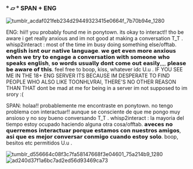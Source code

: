### ° ▱ ° SPAN + ENG
![tumblr_acdaf021feb234d29449323415e0664f_7b70b94e_1280](https://github.com/killerpresence/killerpresence/assets/144563947/d4275209-3d01-46aa-872a-a271800ce68f)

ENG: hii!! you probably found me in ponytown. its okay to interact!! tho be aware i get really anxious and im not good at making a conversation T_T . whisp2interact : most of the time im busy doing something else/offtab. 𝗲𝗻𝗴𝗹𝗶𝘀𝗵 𝗶𝘀𝗻𝘁 𝗼𝘂𝗿 𝗻𝗮𝘁𝗶𝘃𝗲 𝗹𝗮𝗻𝗴𝘂𝗮𝗴𝗲. 𝘄𝗲 𝗴𝗲𝘁 𝗲𝘃𝗲𝗻 𝗺𝗼𝗿𝗲 𝗮𝗻𝘅𝗶𝗼𝘂𝘀 𝘄𝗵𝗲𝗻 𝘄𝗲 𝘁𝗿𝘆 𝘁𝗼 𝗲𝗻𝗴𝗮𝗴𝗲 𝗮 𝗰𝗼𝗻𝘃𝗲𝗿𝘀𝗮𝘁𝗶𝗼𝗻 𝘄𝗶𝘁𝗵 𝘀𝗼𝗺𝗲𝗼𝗻𝗲 𝘄𝗵𝗼 𝘀𝗽𝗲𝗮𝗸𝘀 𝗲𝗻𝗴𝗹𝗶𝘀𝗵, 𝘀𝗼 𝘄𝗼𝗿𝗱𝘀 𝘂𝘀𝘂𝗮𝗹𝗹𝘆 𝗱𝗼𝗻𝘁 𝗰𝗼𝗺𝗲 𝗼𝘂𝘁 𝗲𝗮𝘀𝗶𝗹𝘆,,,, 𝗽𝗹𝗲𝗮𝘀𝗲 𝗯𝗲 𝗮𝘄𝗮𝗿𝗲 𝗼𝗳 𝘁𝗵𝗶𝘀. feel free to boop, kiss, whatever idc U.u . IF YOU SEE ME IN THE 18+ ENG SERVER ITS BECAUSE IM DESPERATE TO FIND PEOPLE WHO ALSO LIKE TOONHLVRAI, THERE'S NO OTHER REASON THAN THAT dont be mad at me for being in a server im not supposed to im srory :(

SPAN: holaa!! probablemente me encontraste en ponytown. no tengo problema con interactuar!! aunque se consciente de que me pongo muy ansioso y no soy bueno conversando T_T . whisp2interact : la mayoria del tiempo estoy ocupado haciendo alguna otra cosa/offtab. 𝗮𝘃𝗲𝗰𝗲𝘀 𝗻𝗼 𝗾𝘂𝗲𝗿𝗿𝗲𝗺𝗼𝘀 𝗶𝗻𝘁𝗲𝗿𝗮𝗰𝘁𝘂𝗮𝗿 𝗽𝗼𝗿𝗾𝘂𝗲 𝗲𝘀𝘁𝗮𝗺𝗼𝘀 𝗰𝗼𝗻 𝗻𝘂𝗲𝘀𝘁𝗿𝗼𝘀 𝗮𝗺𝗶𝗴𝗼𝘀, 𝗮𝘀𝗶 𝗾𝘂𝗲 𝗲𝘀 𝗺𝗲𝗷𝗼𝗿 𝗰𝗼𝗻𝘃𝗲𝗿𝘀𝗮𝗿 𝗰𝗼𝗻𝗺𝗶𝗴𝗼 𝗰𝘂𝗮𝗻𝗱𝗼 𝗲𝘀𝘁𝗼𝘆 𝘀𝗼𝗹𝗼. boop, besitos etc permitidos U.u .

![tumblr_d556664c08f3c7fa58147668f3e04601_75a214b9_1280](https://github.com/killerpresence/killerpresence/assets/144563947/eb988399-d968-4b00-a3aa-d8797bfa0295)
![ad240d37f1a6bc7ad2ed56d93469ca73](https://github.com/killerpresence/killerpresence/assets/144563947/92bce90a-02f8-4b13-b3e1-a9ef1bca7fd0)



